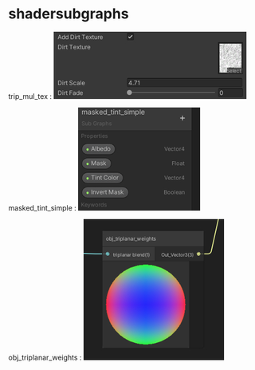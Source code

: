 # shadersubgraphs

trip_mul_tex  :  ![](trip_mul_tex.jpg)

masked_tint_simple : ![](masked_tint_simple.jpg)

obj_triplanar_weights : ![](obj_triplanar_weights.jpg)
